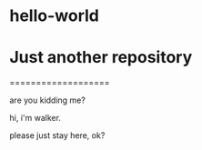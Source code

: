 # hello-world
Just another repository
====================

===================

are you kidding me?

hi, i'm walker.


please just stay here, ok?
